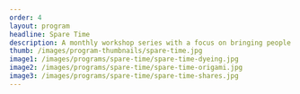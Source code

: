 ```yaml
---
order: 4
layout: program
headline: Spare Time
description: A monthly workshop series with a focus on bringing people together to make. Operating in over five Studios, each chapter holds a monthly Spare Time workshop bringing in up to 30 participants for workshops ranging from embroidery, indigo dyeing, post-it collaging, circuitry, and sketching tutorials.
thumb: /images/program-thumbnails/spare-time.jpg
image1: /images/programs/spare-time/spare-time-dyeing.jpg
image2: /images/programs/spare-time/spare-time-origami.jpg
image3: /images/programs/spare-time/spare-time-shares.jpg
---
```

